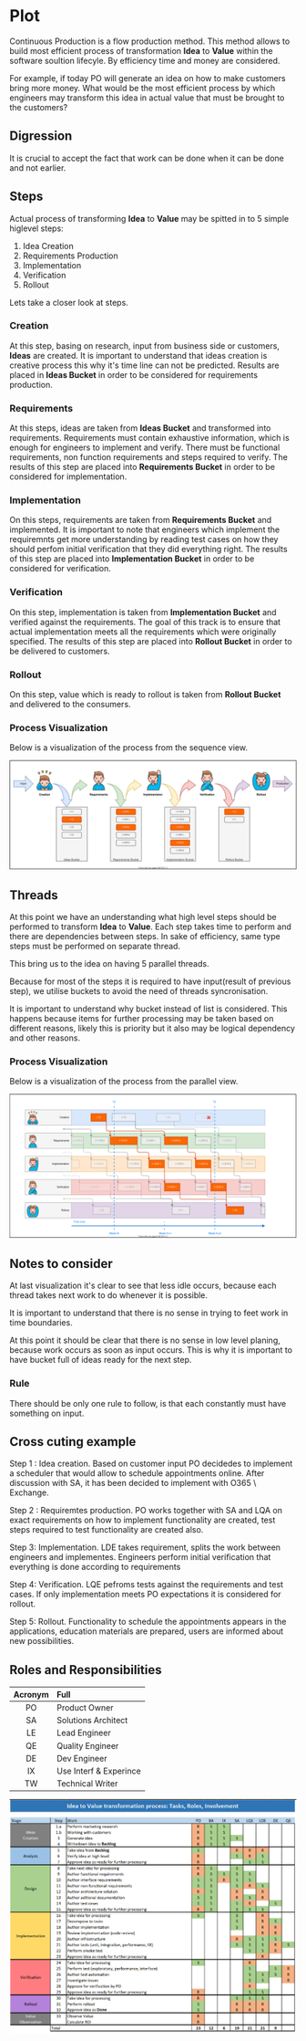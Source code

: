 # Plot

Continuous Production is a flow production method.
This method allows to build most efficient process of transformation **Idea** to **Value** within the software soultion lifecyle.
By efficiency time and money are considered.

For example, if today PO will generate an idea on how to make customers bring more money.
What would be the most efficient process by which engineers may transform this idea in actual value that must be brought to the customers?

## Digression 
It is crucial to accept the fact that work can be done when it can be done and not earlier.

## Steps

Actual process of transforming **Idea** to **Value** may be spitted in to 5 simple higlevel steps:
1. Idea Creation
1. Requirements Production
1. Implementation
1. Verification
1. Rollout

Lets take a closer look at steps.

### Creation
At this step, basing on research, input from business side or customers, **Ideas** are created.
It is important to understand that ideas creation is creative process this why it's time line can not be predicted.
Results are placed in **Ideas Bucket** in order to be considered for requirements production.

### Requirements
At this steps, ideas are taken from **Ideas Bucket** and transformed into requirements.
Requirements must contain exhaustive information, which is enough for engineers to implement and verify.
There must be functional requirements, non function requirements and steps required to verify.
The results of this step are placed into **Requirements Bucket** in order to be considered for implementation.

### Implementation
On this steps, requirements are taken from **Requirements Bucket** and implemented.
It is important to note that engineers which implement the requiremnts get more understanding by reading test cases on how they should perfom initial verification that they did everything right.
The results of this step are placed into **Implementation Bucket** in order to be considered for verification.

### Verification
On this step, implementation is taken from **Implementation Bucket** and verified against the requirements.
The goal of this track is to ensure that actual implementation meets all the requirements which were originally specified.
The results of this step are placed into **Rollout Bucket** in order to be delivered to customers.

### Rollout
On this step, value which is ready to rollout is taken from **Rollout Bucket** and delivered to the consumers.

### Process Visualization

Below is a visualization of the process from the sequence view.

![process](./2.svg)

## Threads

At this point we have an understanding what high level steps should be performed to transform **Idea** to **Value**.
Each step takes time to perform and there are dependencies between steps.
In sake of efficiency, same type steps must be performed on separate thread.

This bring us to the idea on having 5 parallel threads.

Because for most of the steps it is required to have input(result of previous step), we utilise buckets to avoid the need of threads syncronisation.

It is important to understand why bucket instead of list is considered. This happens because items for further processing may be taken based on different reasons, likely this is priority but it also may be logical dependency and other reasons.

### Process Visualization

Below is a visualization of the process from the parallel view.

![process](3.svg)

## Notes to consider

At last visualization it's clear to see that less idle occurs, because each thread takes next work to do whenever it is possible.

It is important to understand that there is no sense in trying to feet work in time boundaries.

At this point it should be clear that there is no sense in low level planing, because work occurs as soon as input occurs.
This is why it is important to have bucket full of ideas ready for the next step.

### Rule
There should be only one rule to follow, is that each constantly must have something on input.

## Cross cuting example

Step 1 : Idea creation.
Based on customer input PO decidedes to implement a scheduler that would allow to schedule appointments online.
After discussion with SA, it has been decided to implement with O365 \ Exchange.

Step 2 : Requiremtes production.
PO works together with SA and LQA on exact requirements on how to implement functionality are created, test steps required to test functionality are created also.

Step 3: Implementation.
LDE takes requirement, splits the work between engineers and implementes.
Engineers perform initial verification that everything is done according to requirements

Step 4: Verification.
LQE pefroms tests against the requirements and test cases.
If only implementation meets PO expectations it is considered for rollout.

Step 5: Rollout.
Functionality to schedule the appointments appears in the applications, education materials are prepared, users are informed about new possibilities.

## Roles and Responsibilities

| Acronym |Full
|:-------:|:----
| PO  |	Product Owner
| SA  |	Solutions Architect
| LE  |	Lead Engineer
| QE  |	Quality Engineer
| DE  | Dev Engineer
| IX  |	Use Interf & Experince
| TW  | Technical Writer

![Roles&Responsiblitise](rr.png)
